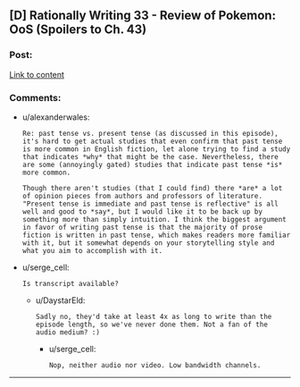 ## [D] Rationally Writing 33 - Review of Pokemon: OoS (Spoilers to Ch. 43)

### Post:

[Link to content](http://daystareld.com/podcast/rationally-writing-33/)

### Comments:

- u/alexanderwales:
  ```
  Re: past tense vs. present tense (as discussed in this episode), it's hard to get actual studies that even confirm that past tense is more common in English fiction, let alone trying to find a study that indicates *why* that might be the case. Nevertheless, there are some (annoyingly gated) studies that indicate past tense *is* more common.

  Though there aren't studies (that I could find) there *are* a lot of opinion pieces from authors and professors of literature. "Present tense is immediate and past tense is reflective" is all well and good to *say*, but I would like it to be back up by something more than simply intuition. I think the biggest argument in favor of writing past tense is that the majority of prose fiction is written in past tense, which makes readers more familiar with it, but it somewhat depends on your storytelling style and what you aim to accomplish with it.
  ```

- u/serge_cell:
  ```
  Is transcript available?
  ```

  - u/DaystarEld:
    ```
    Sadly no, they'd take at least 4x as long to write than the episode length, so we've never done them. Not a fan of the audio medium? :)
    ```

    - u/serge_cell:
      ```
      Nop, neither audio nor video. Low bandwidth channels.
      ```

---

